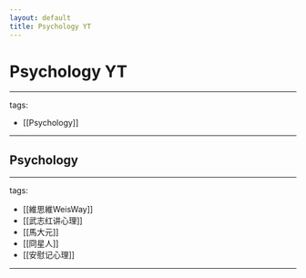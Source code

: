 ```yaml
---
layout: default
title: Psychology YT
---
```


# Psychology YT

---
tags:
  - [[Psychology]]
  
---

## Psychology
---
tags:
  - [[維思維WeisWay]]
  - [[武志红讲心理]]
  - [[馬大元]]
  - [[冏星人]]
  - [[安慰记心理]]
  
---
